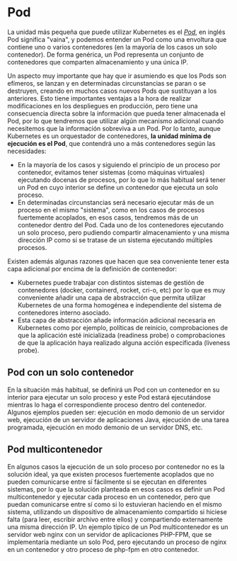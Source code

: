 # Pod

La unidad más pequeña que puede utilizar Kubernetes es el [*Pod*](https://kubernetes.io/es/docs/concepts/workloads/pods/pod/), en
inglés Pod significa "vaina", y podemos entender un Pod como una
envoltura que contiene uno o varios contenedores (en la mayoría de los
casos un solo contenedor). De forma genérica, un Pod representa un
conjunto de contenedores que comparten almacenamiento y una única
IP.

Un aspecto muy importante que hay que ir asumiendo es que los Pods son
efímeros, se lanzan y en determinadas circunstancias se paran o se
destruyen, creando en muchos casos nuevos Pods que sustituyan a los
anteriores. Esto tiene importantes ventajas a la hora de realizar
modificaciones en los despliegues en producción, pero tiene una
consecuencia directa sobre la información que pueda tener almacenada
el Pod, por lo que tendremos que utilizar algún mecanismo adicional
cuando necesitemos que la información sobreviva a un Pod. Por lo
tanto, aunque Kubernetes es un orquestador de contenedores, **la
unidad mínima de ejecución es el Pod**, que contendrá uno a más
contenedores según las necesidades:

* En la mayoría de los casos y siguiendo el principio de un proceso
  por contenedor, evitamos tener sistemas (como máquinas virtuales)
  ejecutando docenas de procesos, por lo que lo más habitual será
  tener un Pod en cuyo interior se define un contenedor que ejecuta un
  solo proceso.
* En determinadas circunstancias será necesario ejecutar más de un
  proceso en el mismo "sistema", como en los casos de procesos
  fuertemente acoplados, en esos casos, tendremos más de un
  contenedor dentro del Pod. Cada uno de los contenedores ejecutando
  un solo proceso, pero pudiendo compartir almacenamiento y una misma
  dirección IP como si se tratase de un sistema ejecutando múltiples
  procesos.

Existen además algunas razones que hacen que sea conveniente tener
esta capa adicional por encima de la definición de contenedor:

* Kubernetes puede trabajar con distintos sistemas de gestión de
  contenedores (docker, containerd, rocket, cri-o, etc) por lo que es
  muy conveniente añadir una capa de abstracción que permita utilizar
  Kubernetes de una forma homogénea e independiente del sistema de
  contenedores interno asociado.
* Esta capa de abstracción añade información adicional necesaria en
  Kubernetes como por ejemplo, políticas de reinicio, comprobaciones
  de que la aplicación esté inicializada (readiness probe) o
  comprobaciones de que la aplicación haya realizado alguna acción
  especificada (liveness probe).

## Pod con un solo contenedor

En la situación más habitual, se definirá un Pod con un contenedor en
su interior para ejecutar un solo proceso y este Pod estará
ejecutándose mientras lo haga el correspondiente proceso dentro del
contenedor. Algunos ejemplos pueden ser: ejecución en modo demonio
de un servidor web, ejecución de un servidor de aplicaciones Java,
ejecución de una tarea programada, ejecución en modo demonio de un
servidor DNS, etc.

## Pod multicontenedor

En algunos casos la ejecución de un solo proceso por contenedor no es
la solución ideal, ya que existen procesos fuertemente acoplados que
no pueden comunicarse entre sí fácilmente si se ejecutan en diferentes
sistemas, por lo que la solución planteada en esos casos es definir un
Pod multicontenedor y ejecutar cada proceso en un contenedor, pero que
puedan comunicarse entre sí como si lo estuvieran haciendo en el mismo
sistema, utilizando un dispositivo de almacenamiento compartido si
hiciese falta (para leer, escribir archivo entre ellos) y
compartiendo externamente una misma dirección IP. Un ejemplo típico de
un Pod multicontenedor es un servidor web nginx con un servidor de
aplicaciones PHP-FPM, que se implementaría mediante un solo Pod, pero
ejecutando un proceso de nginx en un contenedor y otro proceso de
php-fpm en otro contenedor.